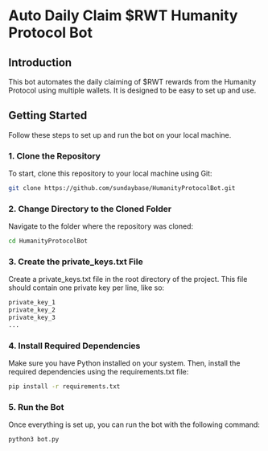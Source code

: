 # Auto Daily Claim $RWT Humanity Protocol Bot

## Introduction
This bot automates the daily claiming of $RWT rewards from the Humanity Protocol using multiple wallets. It is designed to be easy to set up and use.

## Getting Started

Follow these steps to set up and run the bot on your local machine.

### 1. Clone the Repository

To start, clone this repository to your local machine using Git:

```bash
git clone https://github.com/sundaybase/HumanityProtocolBot.git
```

### 2. Change Directory to the Cloned Folder

Navigate to the folder where the repository was cloned:

```bash
cd HumanityProtocolBot
```

### 3. Create the private_keys.txt File
Create a private_keys.txt file in the root directory of the project. This file should contain one private key per line, like so:

```python
private_key_1
private_key_2
private_key_3
...
```

### 4. Install Required Dependencies
Make sure you have Python installed on your system. Then, install the required dependencies using the requirements.txt file:

```bash
pip install -r requirements.txt
```

### 5. Run the Bot
Once everything is set up, you can run the bot with the following command:

```bash
python3 bot.py
```
